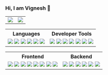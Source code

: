 ### Hi, I am Vignesh 👋

<table>
    <tr>
        <td><img src="https://github-profile-summary-cards.vercel.app/api/cards/profile-details?username=vigneshrajj&theme=monokai"></td>
        <td><img src="https://github-profile-summary-cards.vercel.app/api/cards/repos-per-language?username=vigneshrajj&theme=monokai"></td>
    </tr>
</table>

<table style="width:100%;">
  <tr>
    <th>Languages</th>
    <th>Developer Tools</th>
  </tr>
  <tr>
    <td>
      <img src="https://img.shields.io/static/v1?label=&labelColor=505050&message=Javascript&color=f0db4f&style=for-the-badge&logo=javascript&logoColor=f0db4f" />
      <img src="https://img.shields.io/static/v1?label=&labelColor=505050&message=Typescript&color=3178C6&style=for-the-badge&logo=typescript" />
      <img src="https://img.shields.io/static/v1?label=&labelColor=505050&message=HTML5&color=e34c26&style=for-the-badge&logo=html5" />
      <img src="https://img.shields.io/static/v1?label=&labelColor=505050&message=CSS3&color=2965f1&style=for-the-badge&logo=css3&logoColor=2965f1" />
		<img src="https://img.shields.io/static/v1?label=&labelColor=505050&message=SASS&color=cc6699&style=for-the-badge&logo=sass&logoColor=cc6699" />
      <img src="https://img.shields.io/static/v1?label=&labelColor=505050&message=Bash&color=4EAA25&style=for-the-badge&logo=gnu-bash" />
    </td>
    <td>
      <img src="https://img.shields.io/static/v1?label=&labelColor=505050&message=Git&color=F05032&style=for-the-badge&logo=git" />
		<img src="https://img.shields.io/static/v1?label=&labelColor=505050&message=Github&color=181717&style=for-the-badge&logo=github" />
		<img src="https://img.shields.io/static/v1?label=&labelColor=505050&message=Gitlab&color=fca121&style=for-the-badge&logo=gitlab" />
      <img src="https://img.shields.io/static/v1?label=&labelColor=505050&message=NPM&color=CB3837&style=for-the-badge&logo=npm" />
      <img src="https://img.shields.io/static/v1?label=&labelColor=505050&message=Netlify&color=00C7B7&style=for-the-badge&logo=netlify" />
		<img src="https://img.shields.io/static/v1?label=&labelColor=505050&message=Heroku&color=430098&style=for-the-badge&logo=heroku" />
      <img src="https://img.shields.io/static/v1?label=&labelColor=505050&message=Postman&color=FF6C37&style=for-the-badge&logo=postman&logoColor=FF6C37" />
    </td>
  </tr>
  
</table>

<table>
     <tr>
    <th>Frontend</th>
    <th>Backend</th>
  </tr>
  <tr>
    <td>
      <img src="https://img.shields.io/static/v1?label=&labelColor=505050&message=React&color=61DAFB&style=for-the-badge&logo=react" />
      <img src="https://img.shields.io/static/v1?label=&labelColor=505050&message=Vue.js&color=4FC08D&style=for-the-badge&logo=vue.js" />
		<img src="https://img.shields.io/static/v1?label=&labelColor=505050&message=Redux&color=764abc&style=for-the-badge&logo=redux" />
		<img src="https://img.shields.io/static/v1?label=&labelColor=505050&message=Firebase&color=ffca28&style=for-the-badge&logo=firebase" />
      <img src="https://img.shields.io/static/v1?label=&labelColor=505050&message=Material-UI&color=0081CB&style=for-the-badge&logo=material-ui" />
      <img src="https://img.shields.io/static/v1?label=&labelColor=505050&message=Ant%20Design&color=0170FE&style=for-the-badge&logo=ant-design" />
		<img src="https://img.shields.io/static/v1?label=&labelColor=505050&message=Tailwind%20CSS&color=06B6D4&style=for-the-badge&logo=tailwind-css" />
      <img src="https://img.shields.io/static/v1?label=&labelColor=505050&message=Styled-Components&color=DB7093&style=for-the-badge&logo=styled-components" />
          </td>
    <td>
      <img src="https://img.shields.io/static/v1?label=&labelColor=505050&message=Node.js&color=339933&style=for-the-badge&logo=node.js" />
      <img src="https://img.shields.io/static/v1?label=&labelColor=505050&message=Express&color=000000&style=for-the-badge&logo=express" />
      <img src="https://img.shields.io/static/v1?label=&labelColor=505050&message=MongoDB&color=47A248&style=for-the-badge&logo=mongodb" />
      <img src="https://img.shields.io/static/v1?label=&labelColor=505050&message=MySQL&color=4479A1&style=for-the-badge&logo=mysql" />
		<img src="https://img.shields.io/static/v1?label=&labelColor=505050&message=JWT&color=000000&style=for-the-badge&logo=json-web-tokens" />
      <img src="https://img.shields.io/static/v1?label=&labelColor=505050&message=Linux&color=FCC624&style=for-the-badge&logo=linux" />
    </td>
  </tr>
</table>

